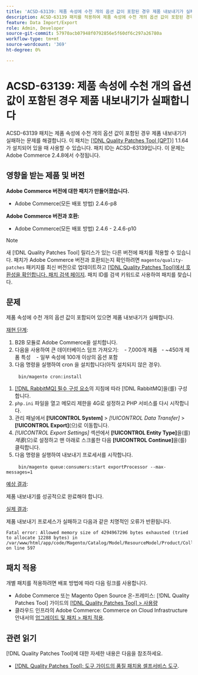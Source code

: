 ```yaml
---
title: 'ACSD-63139: 제품 속성에 수천 개의 옵션 값이 포함된 경우 제품 내보내기가 실패합니다'
description: ACSD-63139 패치를 적용하여 제품 속성에 수천 개의 옵션 값이 포함된 경우 제품 내보내기가 실패하는 Adobe Commerce 문제를 해결합니다.
feature: Data Import/Export
role: Admin, Developer
source-git-commit: 57970acb07948f0792856e5f60df6c297a26780a
workflow-type: tm+mt
source-wordcount: '369'
ht-degree: 0%

---
```



# ACSD-63139: 제품 속성에 수천 개의 옵션 값이 포함된 경우 제품 내보내기가 실패합니다

ACSD-63139 패치는 제품 속성에 수천 개의 옵션 값이 포함된 경우 제품 내보내기가 실패하는 문제를 해결합니다. 이 패치는 [[!DNL Quality Patches Tool (QPT)]](/help/tools/quality-patches-tool/quality-patches-tool-to-self-serve-quality-patches.md) 1.1.64가 설치되어 있을 때 사용할 수 있습니다. 패치 ID는 ACSD-63139입니다. 이 문제는 Adobe Commerce 2.4.8에서 수정됩니다.

## 영향을 받는 제품 및 버전

**Adobe Commerce 버전에 대한 패치가 만들어졌습니다.**

* Adobe Commerce(모든 배포 방법) 2.4.6-p8

**Adobe Commerce 버전과 호환:**

* Adobe Commerce(모든 배포 방법) 2.4.6 - 2.4.6-p10

>[!NOTE]
>
>새 [!DNL Quality Patches Tool] 릴리스가 있는 다른 버전에 패치를 적용할 수 있습니다. 패치가 Adobe Commerce 버전과 호환되는지 확인하려면 `magento/quality-patches` 패키지를 최신 버전으로 업데이트하고 [[!DNL Quality Patches Tool]에서 호환성을 확인합니다. 패치 검색 페이지](https://experienceleague.adobe.com/tools/commerce-quality-patches/index.html?lang=ko). 패치 ID를 검색 키워드로 사용하여 패치를 찾습니다.

## 문제

제품 속성에 수천 개의 옵션 값이 포함되어 있으면 제품 내보내기가 실패합니다.

<u>재현 단계</u>:

1. B2B 모듈로 Adobe Commerce을 설치합니다.
1. 다음을 사용하여 큰 데이터베이스 덤프 가져오기:
   &#x200B;- 7,000개 제품
   &#x200B;- ~450개 제품 특성
   &#x200B;- 일부 속성에 100개 이상의 옵션 포함
1. 다음 명령을 실행하여 cron 을 설치합니다(아직 설치되지 않은 경우).

   ```
   bin/magento cron:install
   ```

1. [[!DNL RabbitMQ] 필수 구성 요소](https://experienceleague.adobe.com/ko/docs/commerce-operations/installation-guide/prerequisites/rabbitmq)의 지침에 따라 [!DNL RabbitMQ]을(를) 구성합니다.
1. `php.ini` 파일을 열고 메모리 제한을 4G로 설정하고 PHP 서비스를 다시 시작합니다.
1. 관리 패널에서 **[!UICONTROL System]** > *[!UICONTROL Data Transfer]* > **[!UICONTROL Export]**(으)로 이동합니다.
1. *[!UICONTROL Export Settings]* 섹션에서 **[!UICONTROL Entity Type]**&#x200B;을(를) *제품*(으)로 설정하고 맨 아래로 스크롤한 다음 **[!UICONTROL Continue]**&#x200B;을(를) 클릭합니다.
1. 다음 명령을 실행하여 내보내기 프로세서를 시작합니다.

   ```
   bin/magento queue:consumers:start exportProcessor --max-messages=1
   ```

<u>예상 결과</u>:

제품 내보내기를 성공적으로 완료해야 합니다.

<u>실제 결과</u>:

제품 내보내기 프로세스가 실패하고 다음과 같은 치명적인 오류가 반환됩니다.

```
Fatal error: Allowed memory size of 4294967296 bytes exhausted (tried to allocate 12288 bytes) in /var/www/html/app/code/Magento/Catalog/Model/ResourceModel/Product/Collection.php on line 597
```

## 패치 적용

개별 패치를 적용하려면 배포 방법에 따라 다음 링크를 사용합니다.

* Adobe Commerce 또는 Magento Open Source 온-프레미스: [!DNL Quality Patches Tool] 가이드의 [[!DNL Quality Patches Tool] > 사용량](/help/tools/quality-patches-tool/usage.md)
* 클라우드 인프라의 Adobe Commerce: Commerce on Cloud Infrastructure 안내서의 [업그레이드 및 패치 > 패치 적용](https://experienceleague.adobe.com/docs/commerce-cloud-service/user-guide/develop/upgrade/apply-patches.html?lang=ko).

## 관련 읽기

[!DNL Quality Patches Tool]에 대한 자세한 내용은 다음을 참조하세요.

* [[!DNL Quality Patches Tool]: 도구 가이드의 품질 패치용 셀프서비스 도구](/help/tools/quality-patches-tool/quality-patches-tool-to-self-serve-quality-patches.md).
